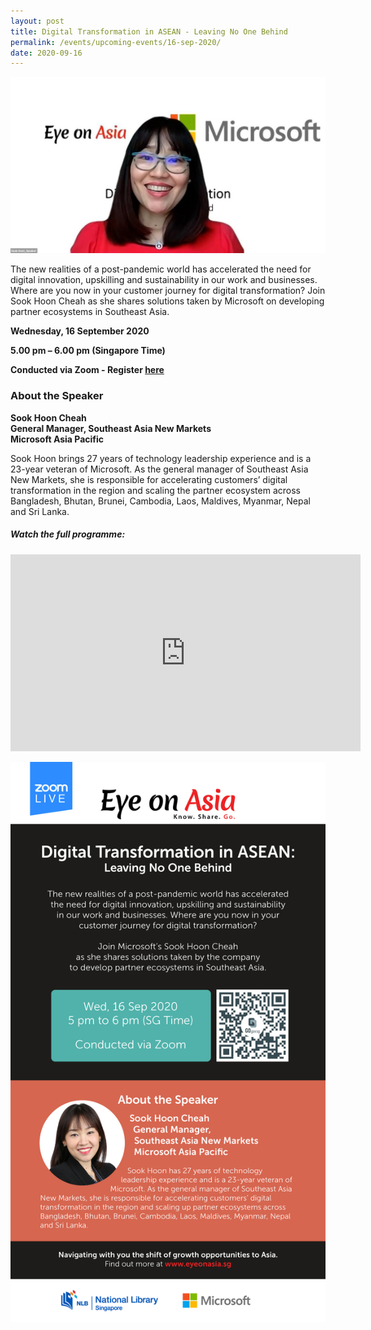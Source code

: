 ```yaml
---
layout: post
title: Digital Transformation in ASEAN - Leaving No One Behind
permalink: /events/upcoming-events/16-sep-2020/
date: 2020-09-16
---
```


<img src="\images\past-events\16-Sep-2020\Eye on Asia Eventbrite 16 Sep 2020.jpg" style="width:1000px;" />

The new realities of a post-pandemic world has accelerated the need for digital innovation, upskilling and sustainability in our work and businesses. Where are you now in your customer journey for digital transformation? Join Sook Hoon Cheah as she shares solutions taken by Microsoft on developing partner ecosystems in Southeast Asia.

**Wednesday, 16 September 2020**

**5.00 pm – 6.00 pm (Singapore Time)**

**Conducted via Zoom  - Register <a href="https://www.eventbrite.com/e/digital-transformation-in-asean-leaving-no-one-behind-eye-on-asia-registration-116575355025">here</a>**


### **About the Speaker**

**Sook Hoon Cheah**<br>
**General Manager, Southeast Asia New Markets**<br>
**Microsoft Asia Pacific**

Sook Hoon brings 27 years of technology leadership experience and is a 23-year veteran of Microsoft. As the general manager of Southeast Asia New Markets, she is responsible for accelerating customers’ digital transformation in the region and scaling the partner ecosystem across Bangladesh, Bhutan, Brunei, Cambodia, Laos, Maldives, Myanmar, Nepal and Sri Lanka.

##### **Watch the full programme:**

<div class="bp-youtube">
<iframe width="560" height="315" src="https://www.youtube.com/embed/O9kA8M6u4ss" frameborder="0" allow="accelerometer; autoplay; encrypted-media; gyroscope; picture-in-picture" allowfullscreen></iframe>
</div>

<!--### **Online Programme/Event Administrative Information**

***online event***

• This programme will take place on Zoom.

• A link to the virtual programme will be sent to your email.

• Please ensure that you enter a valid email address.

• You may access Zoom through the app or web browser.-->

<a href="https://www.eventbrite.com/e/digital-transformation-in-asean-leaving-no-one-behind-eye-on-asia-registration-116575355025"  target="_blank"><img src="\images\past-events\16-Sep-2020\Eye on Asia eDM 16 Sep 2020 v3.jpg" style="width:800px;" /></a>